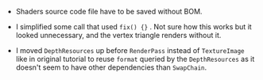 ﻿- Shaders source code file have to be saved without BOM.

- I simplified some call that used `fix() {}` . Not sure how this works but it looked unnecessary, and the vertex triangle renders without it.

- I moved `DepthResources` up before `RenderPass` instead of `TextureImage` like in original tutorial to reuse `format` queried by the `DepthResources` as it doesn't seem to have other dependencies than `SwapChain`.


